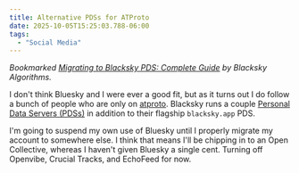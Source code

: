 ```yaml
---
title: Alternative PDSs for ATProto
date: 2025-10-05T15:25:03.788-06:00
tags:
  - "Social Media"
---
```


<div class="u-bookmark-of h-cite">
<p><i>Bookmarked <a class="u-url p-name" href="https://docs.blacksky.community/migrating-to-blacksky-pds-complete-guide">Migrating to Blacksky PDS: Complete Guide</a> by <span class="p-author">Blacksky Algorithms</span>.</i></p>
</div>

<div class="e-content">
<p>I don't think Bluesky and I were ever a good fit, but as it turns out I do follow a bunch of people who are only on <a href="https://atproto.com/guides/overview">atproto</a>. Blacksky runs a couple <a href="https://atproto.com/guides/glossary#pds-personal-data-server">Personal Data Servers (PDSs)</a> in addition to their flagship <code>blacksky.app</code> PDS.</p>

<p>I'm going to suspend my own use of Bluesky until I properly migrate my account to somewhere else. I think that means I'll be chipping in to an Open Collective, whereas I haven't given Bluesky a single cent. Turning off Openvibe, Crucial Tracks, and EchoFeed for now.</p>
</div>